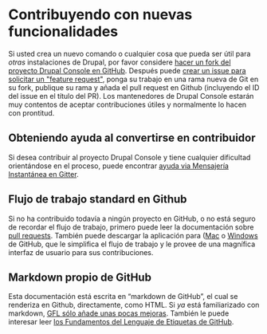 # Contribuyendo con nuevas funcionalidades
Si usted crea un nuevo comando o cualquier cosa que pueda ser útil para *otras* instalaciones de Drupal, por favor considere [hacer un fork del proyecto Drupal Console en GitHub](getting-the-project.md "Fork the Drupal Console project and clone it locally to add your functionality").
Después puede [crear un issue para solicitar un "feature request"](creating-issues-and-pull-requests.md "Add a new feature request as an “issue” and indicate you are working on it"), ponga su trabajo en una rama nueva de Git en su fork, publique su rama y añada el pull request en Github (incluyendo el ID del issue en el título del PR). Los mantenedores de Drupal Console estarán muy contentos de aceptar contribuciones útiles y normalmente lo hacen con prontitud.

## Obteniendo ayuda al convertirse en contribuidor
Si desea contribuir al proyecto Drupal Console y tiene cualquier dificultad orientándose en el proceso, puede encontrar [ayuda via Mensajería Instantánea en Gitter](https://gitter.im/hechoendrupal/DrupalConsole).

## Flujo de trabajo standard en Github
Si no ha contribuido todavía a ningún proyecto en GitHub, o no está seguro de recordar el flujo de trabajo, primero puede leer la documentación sobre [pull requests](https://help.github.com/articles/using-pull-requests/). También puede descargar la aplicación para ([Mac](https://mac.github.com) o [Windows](https://windows.github.com) de GitHub, que le simplifica el flujo de trabajo y le provee de una magnífica interfaz de usuario para sus contribuciones.

## Markdown propio de GitHub
Esta documentación está escrita en “markdown de GitHub”, el cual se renderiza en Github, directamente, como HTML. 
Si *ya* está familiarizado con markdown, [GFL sólo añade unas pocas mejoras](https://help.github.com/articles/github-flavored-markdown/ "Github-Flavored Markdown—official documentation"). También le puede interesar leer [los Fundamentos del Lenguaje de Etiquetas de GitHub](https://help.github.com/articles/markdown-basics/).
